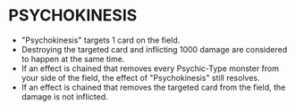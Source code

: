 
# PSYCHOKINESIS

*   "Psychokinesis" targets 1 card on the field.
*   Destroying the targeted card and inflicting 1000 damage are considered to happen at the same time.
*   If an effect is chained that removes every Psychic-Type monster from your side of the field, the effect of "Psychokinesis" still resolves.
*   If an effect is chained that removes the targeted card from the field, the damage is not inflicted.

  